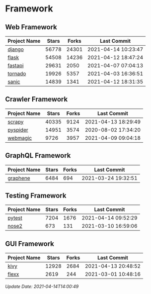 # Framework

## Web Framework
| Project Name | Stars | Forks | Last Commit |
| ------------ | ----- | ----- | ----------- |
| [django](https://github.com/django/django) | 56778 | 24301 | 2021-04-14 10:23:47 |
| [flask](https://github.com/pallets/flask) | 54508 | 14236 | 2021-04-12 18:47:24 |
| [fastapi](https://github.com/tiangolo/fastapi) | 29631 | 2050 | 2021-04-07 07:04:13 |
| [tornado](https://github.com/tornadoweb/tornado) | 19926 | 5357 | 2021-04-03 16:36:51 |
| [sanic](https://github.com/sanic-org/sanic) | 14839 | 1341 | 2021-04-12 18:31:35 |

## Crawler Framework
| Project Name | Stars | Forks | Last Commit |
| ------------ | ----- | ----- | ----------- |
| [scrapy](https://github.com/scrapy/scrapy) | 40335 | 9124 | 2021-04-13 18:29:49 |
| [pyspider](https://github.com/binux/pyspider) | 14951 | 3574 | 2020-08-02 17:34:20 |
| [webmagic](https://github.com/code4craft/webmagic) | 9726 | 3957 | 2021-04-09 09:04:18 |

## GraphQL Framework
| Project Name | Stars | Forks | Last Commit |
| ------------ | ----- | ----- | ----------- |
| [graphene](https://github.com/graphql-python/graphene) | 6484 | 694 | 2021-03-24 19:32:51 |

## Testing Framework
| Project Name | Stars | Forks | Last Commit |
| ------------ | ----- | ----- | ----------- |
| [pytest](https://github.com/pytest-dev/pytest) | 7204 | 1676 | 2021-04-14 09:52:29 |
| [nose2](https://github.com/nose-devs/nose2) | 673 | 131 | 2021-03-10 16:59:06 |

## GUI Framework
| Project Name | Stars | Forks | Last Commit |
| ------------ | ----- | ----- | ----------- |
| [kivy](https://github.com/kivy/kivy) | 12928 | 2684 | 2021-04-13 20:48:52 |
| [flexx](https://github.com/flexxui/flexx) | 2619 | 244 | 2021-03-01 10:48:16 |

*Update Date: 2021-04-14T14:00:49*